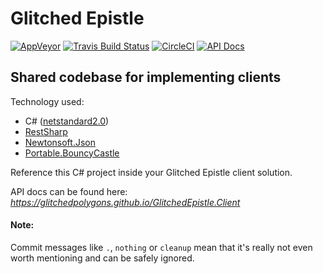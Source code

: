 # Glitched Epistle
[![AppVeyor](https://ci.appveyor.com/api/projects/status/1nbq83g1iqibs6hr/branch/master?svg=true)](https://ci.appveyor.com/project/GlitchedPolygons/glitchedepistle-client/branch/master) [![Travis Build Status](https://travis-ci.org/GlitchedPolygons/GlitchedEpistle.Client.svg?branch=master)](https://travis-ci.org/GlitchedPolygons/GlitchedEpistle.Client) [![CircleCI](https://circleci.com/gh/GlitchedPolygons/GlitchedEpistle.Client.svg?style=shield)](https://circleci.com/gh/GlitchedPolygons/GlitchedEpistle.Client) [![API Docs](https://img.shields.io/badge/api-docs-%23944ddb)](https://glitchedpolygons.github.io/GlitchedEpistle.Client/api/index.html)
## Shared codebase for implementing clients

Technology used:
* C# ([netstandard2.0](https://github.com/dotnet/standard/blob/master/docs/versions/netstandard2.0.md))
* [RestSharp](https://github.com/restsharp/RestSharp)
* [Newtonsoft.Json](https://github.com/JamesNK/Newtonsoft.Json)
* [Portable.BouncyCastle](https://github.com/onovotny/bc-csharp)

Reference this C# project inside your Glitched Epistle client solution.

API docs can be found here:
_https://glitchedpolygons.github.io/GlitchedEpistle.Client_

#### Note:
Commit messages like `.`, `nothing` or `cleanup` mean that it's really not even worth mentioning and can be safely ignored.
